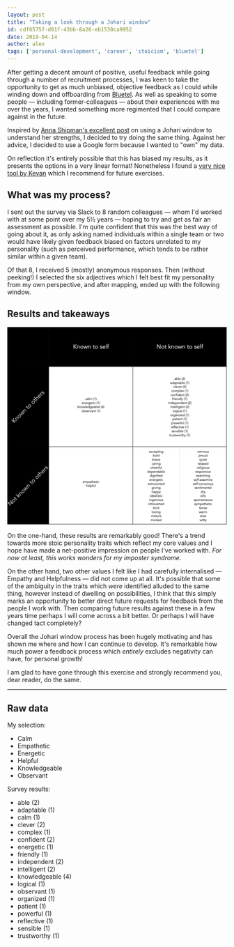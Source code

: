 ```yaml
---
layout: post
title: "Taking a look through a Johari window"
id: cdf6575f-d01f-43bb-8a26-eb1530ca9952
date: 2019-04-14
author: alex
tags: ['personal-development', 'career', 'stoicism', 'bluetel']
---
```


After getting a decent amount of positive, useful feedback while going through a number of recruitment processes, I was
keen to take the opportunity to get as much unbiased, objective feedback as I could while winding down and offboarding
from [Bluetel](https://bluetel.co.uk/).  As well as speaking to some people — including former-colleagues — about their
experiences with me over the years, I wanted something more regimented that I could compare against in the future.

Inspired by [Anna Shipman's excellent post](https://www.annashipman.co.uk/jfdi/johari-window.html) on using a Johari
window to understand her strengths, I decided to try doing the same thing.  Against her advice, I decided to use a
Google form because I wanted to "own" my data.

On reflection it's entirely possible that this has biased my results, as it presents the options in a very linear
format!  Nonetheless I found a [very nice tool by Kevan](https://kevan.org/johari) which I recommend for future
exercises.

## What was my process?

I sent out the survey via Slack to 8 random colleagues — whom I'd worked with at some point over my 5½ years — hoping
to try and get as fair an assessment as possible.  I'm quite confident that this was the best way of going about it, as
only asking named individuals within a single team or two would have likely given feedback biased on factors unrelated
to my personality (such as perceived performance, which tends to be rather similar within a given team).

Of that 8, I received 5 (mostly) anonymous responses.  Then (without peeking!) I selected the six adjectives which I
felt best fit my personality from my own perspective, and after mapping, ended up with the following window.

## Results and takeaways

![Johari window results](/pictures/20190414--johari-window.png "Johari widow results")

On the one-hand, these results are remarkably good! There's a trend towards more stoic personality traits which
reflect my core values and I hope have made a net-positive impression on people I've worked with.
_For now at least, this works wonders for my imposter syndrome._

On the other hand, two other values I felt like I had carefully internalised — Empathy and Helpfulness — did not come
up at all. It's possible that some of the ambiguity in the traits which _were_ identified alluded to the same thing,
however instead of dwelling on possibilities, I think that this simply marks an opportunity to better direct future
requests for feedback from the people I work with.  Then comparing future results against these in a few years time
perhaps I will come across a bit better.  Or perhaps I will have changed tact completely?

Overall the Johari window process has been hugely motivating and has shown me where and how I can continue to develop.
It's remarkable how much power a feedback process which _entirely_ excludes negativity can have, for personal growth!

I am glad to have gone through this exercise and strongly recommend you, dear reader, do the same.

---

## Raw data

My selection:

- Calm
- Empathetic
- Energetic
- Helpful
- Knowledgeable
- Observant

Survey results:

- able (2)
- adaptable (1)
- calm (1)
- clever (2)
- complex (1)
- confident (2)
- energetic (1)
- friendly (1)
- independent (2)
- intelligent (2)
- knowledgeable (4)
- logical (1)
- observant (1)
- organized (1)
- patient (1)
- powerful (1)
- reflective (1)
- sensible (1)
- trustworthy (1)

